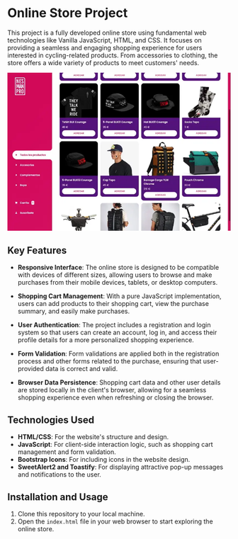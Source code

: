 # Online Store Project

This project is a fully developed online store using fundamental web technologies like Vanilla JavaScript, HTML, and CSS. It focuses on providing a seamless and engaging shopping experience for users interested in cycling-related products. From accessories to clothing, the store offers a wide variety of products to meet customers' needs.

![UI/UX Design](assets/img/uiux.webp)

## Key Features

- **Responsive Interface**: The online store is designed to be compatible with devices of different sizes, allowing users to browse and make purchases from their mobile devices, tablets, or desktop computers.

- **Shopping Cart Management**: With a pure JavaScript implementation, users can add products to their shopping cart, view the purchase summary, and easily make purchases.

- **User Authentication**: The project includes a registration and login system so that users can create an account, log in, and access their profile details for a more personalized shopping experience.

- **Form Validation**: Form validations are applied both in the registration process and other forms related to the purchase, ensuring that user-provided data is correct and valid.

- **Browser Data Persistence**: Shopping cart data and other user details are stored locally in the client's browser, allowing for a seamless shopping experience even when refreshing or closing the browser.

## Technologies Used

- **HTML/CSS**: For the website's structure and design.
- **JavaScript**: For client-side interaction logic, such as shopping cart management and form validation.
- **Bootstrap Icons**: For including icons in the website design.
- **SweetAlert2 and Toastify**: For displaying attractive pop-up messages and notifications to the user.

## Installation and Usage

1. Clone this repository to your local machine.
2. Open the `index.html` file in your web browser to start exploring the online store.
